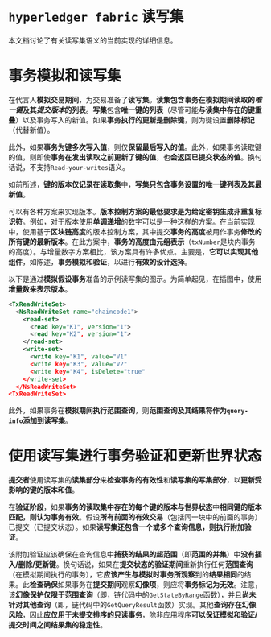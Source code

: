 # `hyperledger fabric` 读写集

本文档讨论了有关读写集语义的当前实现的详细信息。

# 事务模拟和读写集

在代言人**模拟交易期间**，为交易准备了**读写集**。**读集包含事务在模拟期间读取的*唯一键*及其*提交版本*的列表**。**写集**包含**唯一键的列表**（尽管可能**与读集中存在的键重叠**）以及事务写入的新值。如果**事务执行的更新是删除键**，则为键设置**删除标记**（代替新值）。

此外，如果**事务为键多次写入值**，则仅**保留最后写入的值**。此外，如果事务读取键的值，则即使**事务在发出读取之前更新了键的值**，也**会返回已提交状态的值**。换句话说，不支持`Read-your-writes`语义。

如前所述，**键的版本仅记录在读取集**中，**写集只包含事务设置的唯一键列表及其最新值**。

可以有各种方案来实现版本。**版本控制方案的最低要求是为给定密钥生成非重复标识符**。例如，对于版本使用**单调递增**的数字可以是一种这样的方案。在当前实现中，使用基于**区块链高度**的版本控制方案，其中提交**事务的高度**被用作事务**修改的所有键的最新版本**。在此方案中，**事务的高度由元组表示**（`txNumber`是块内事务的高度）。与增量数字方案相比，该方案具有许多优点。主要是，**它可以实现其他组件**，如陈述，**事务模拟和验证**，以进行**有效的设计选择**。

以下是通过**模拟假设事务**准备的示例读写集的图示。为简单起见，在插图中，使用**增量数来表示版本**。

```xml
<TxReadWriteSet>
  <NsReadWriteSet name="chaincode1">
    <read-set>
      <read key="K1", version="1">
      <read key="K2", version="1">
    </read-set>
    <write-set>
      <write key="K1", value="V1"
      <write key="K3", value="V2"
      <write key="K4", isDelete="true"
    </write-set>
  </NsReadWriteSet>
<TxReadWriteSet>
```

此外，如果事务在**模拟期间执行范围查询**，则**范围查询及其结果将作为`query-info`添加到读写集**。

# 使用读写集进行事务验证和更新世界状态

**提交者**使用读写集的**读集部分**来**检查事务的有效性**和**读写集的写集部分**，以**更新受影响的键的版本和值**。

在**验证阶段**，如果**事务的读取集中存在的每个键的版本与世界状态**中**相同键的版本匹配，则认为事务有效**。假设**所有前面的有效交易**（包括同一块中的前面的事务）已提交（已提交状态）。如果**读写集还包含一个或多个查询信息，则执行附加验证**。

该附加验证应该确保在查询信息中**捕获的结果的超范围**（即**范围的并集**）中**没有插入/删除/更新键**。换句话说，如果在**提交状态的验证期间**重新执行任何**范围查询**（在模拟期间执行的事务），它**应该产生与模拟时事务所观察**到的**结果相同**的结果。此**检查确保**如果事务在**提交期间**观察**幻像项**，则应将**事务标记为无效**。注意，该**幻像保护仅限于范围查询**（即，链代码中的`GetStateByRange`函数），并且**尚未针对其他查询**（即，链代码中的`GetQueryResult`函数）实现。其他**查询存在幻像风险**，因此**应仅用于未提交排序的只读事务**，除非应用程序**可以保证模拟和验证/提交时间之间结果集的稳定性**。



